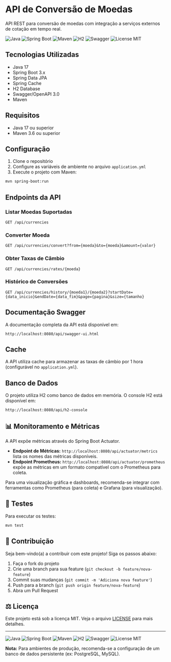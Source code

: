 # API de Conversão de Moedas

API REST para conversão de moedas com integração a serviços externos de cotação em tempo real.

<!-- Badges do projeto -->
![Java](https://img.shields.io/badge/Java-17-blue?logo=java)
![Spring Boot](https://img.shields.io/badge/Spring%20Boot-3.x-brightgreen?logo=springboot)
![Maven](https://img.shields.io/badge/Maven-3.6%2B-C71A36?logo=apachemaven)
![H2](https://img.shields.io/badge/H2-Database-lightgrey?logo=h2)
![Swagger](https://img.shields.io/badge/Swagger-OpenAPI%203.0-orange?logo=swagger)
![License MIT](https://img.shields.io/badge/license-MIT-green)

## Tecnologias Utilizadas

- Java 17
- Spring Boot 3.x
- Spring Data JPA
- Spring Cache
- H2 Database
- Swagger/OpenAPI 3.0
- Maven

## Requisitos

- Java 17 ou superior
- Maven 3.6 ou superior

## Configuração

1. Clone o repositório
2. Configure as variáveis de ambiente no arquivo `application.yml`
3. Execute o projeto com Maven:

```bash
mvn spring-boot:run
```

## Endpoints da API

### Listar Moedas Suportadas
```
GET /api/currencies
```

### Converter Moeda
```
GET /api/currencies/convert?from={moeda}&to={moeda}&amount={valor}
```

### Obter Taxas de Câmbio
```
GET /api/currencies/rates/{moeda}
```

### Histórico de Conversões
```
GET /api/currencies/history/{moeda1}/{moeda2}?startDate={data_inicio}&endDate={data_fim}&page={pagina}&size={tamanho}
```

## Documentação Swagger

A documentação completa da API está disponível em:
```
http://localhost:8080/api/swagger-ui.html
```

## Cache

A API utiliza cache para armazenar as taxas de câmbio por 1 hora (configurável no `application.yml`).

## Banco de Dados

O projeto utiliza H2 como banco de dados em memória. O console H2 está disponível em:
```
http://localhost:8080/api/h2-console
```

## 📊 Monitoramento e Métricas

A API expõe métricas através do Spring Boot Actuator.

- **Endpoint de Métricas:** `http://localhost:8080/api/actuator/metrics` lista os nomes das métricas disponíveis.
- **Endpoint Prometheus:** `http://localhost:8080/api/actuator/prometheus` expõe as métricas em um formato compatível com o Prometheus para coleta.

Para uma visualização gráfica e dashboards, recomenda-se integrar com ferramentas como Prometheus (para coleta) e Grafana (para visualização).

## 🧪 Testes

Para executar os testes:
```bash
mvn test
```

## 🙌 Contribuição

Seja bem-vindo(a) a contribuir com este projeto! Siga os passos abaixo:

1. Faça o fork do projeto
2. Crie uma branch para sua feature (`git checkout -b feature/nova-feature`)
3. Commit suas mudanças (`git commit -m 'Adiciona nova feature'`)
4. Push para a branch (`git push origin feature/nova-feature`)
5. Abra um Pull Request

## ⚖️ Licença

Este projeto está sob a licença MIT. Veja o arquivo [LICENSE](LICENSE) para mais detalhes.

---

<!-- Badges do projeto -->
![Java](https://img.shields.io/badge/Java-17-blue?logo=java)
![Spring Boot](https://img.shields.io/badge/Spring%20Boot-3.x-brightgreen?logo=springboot)
![Maven](https://img.shields.io/badge/Maven-3.6%2B-C71A36?logo=apachemaven)
![H2](https://img.shields.io/badge/H2-Database-lightgrey?logo=h2)
![Swagger](https://img.shields.io/badge/Swagger-OpenAPI%203.0-orange?logo=swagger)
![License MIT](https://img.shields.io/badge/license-MIT-green)



**Nota:** Para ambientes de produção, recomenda-se a configuração de um banco de dados persistente (ex: PostgreSQL, MySQL). 